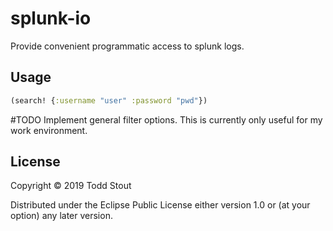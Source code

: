# splunk-io

Provide convenient programmatic access to splunk logs.

## Usage

```clojure
(search! {:username "user" :password "pwd"})
```
#TODO
Implement general filter options. This is currently only useful for my work environment.




## License

Copyright © 2019 Todd Stout

Distributed under the Eclipse Public License either version 1.0 or (at
your option) any later version.
